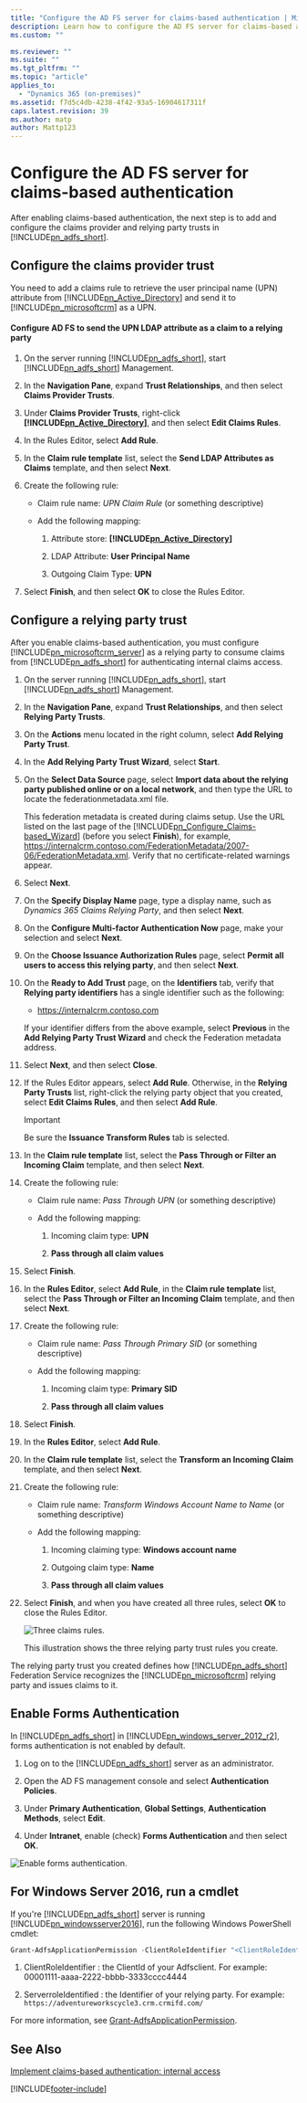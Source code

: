 ```yaml
---
title: "Configure the AD FS server for claims-based authentication | Microsoft Docs"
description: Learn how to configure the AD FS server for claims-based authentication with Dynamics 365 Customer Engagement (on-premises)
ms.custom: ""

ms.reviewer: ""
ms.suite: ""
ms.tgt_pltfrm: ""
ms.topic: "article"
applies_to: 
  - "Dynamics 365 (on-premises)"
ms.assetid: f7d5c4db-4238-4f42-93a5-16904617311f
caps.latest.revision: 39
ms.author: matp
author: Mattp123
---
```

# Configure the AD FS server for claims-based authentication



After enabling claims-based authentication, the next step is to add and configure the claims provider and relying party trusts in [!INCLUDE[pn_adfs_short](../includes/pn-adfs-short.md)].  
  
## Configure the claims provider trust  
 You need to add a claims rule to retrieve the user principal name (UPN) attribute from [!INCLUDE[pn_Active_Directory](../includes/pn-active-directory.md)] and send it to [!INCLUDE[pn_microsoftcrm](../includes/pn-microsoftcrm.md)] as a UPN.  
  
#### Configure AD FS to send the UPN LDAP attribute as a claim to a relying party  
  
1.  On the server running [!INCLUDE[pn_adfs_short](../includes/pn-adfs-short.md)], start [!INCLUDE[pn_adfs_short](../includes/pn-adfs-short.md)] Management.  
  
2.  In the **Navigation Pane**, expand **Trust Relationships**, and then select **Claims Provider Trusts**.  
  
3.  Under **Claims Provider Trusts**, right-click **[!INCLUDE[pn_Active_Directory](../includes/pn-active-directory.md)]**, and then select **Edit Claims Rules**.  
  
4.  In the Rules Editor, select **Add Rule**.  
  
5.  In the **Claim rule template** list, select the **Send LDAP Attributes as Claims** template, and then select **Next**.  
  
6.  Create the following rule:  
  
    -   Claim rule name: *UPN Claim Rule* (or something descriptive)  
  
    -   Add the following mapping:  
  
        1.  Attribute store: **[!INCLUDE[pn_Active_Directory](../includes/pn-active-directory.md)]**  
  
        2.  LDAP Attribute: **User Principal Name**  
  
        3.  Outgoing Claim Type: **UPN**  
  
7.  Select **Finish**, and then select **OK** to close the Rules Editor.  
  
## Configure a relying party trust  
 After you enable claims-based authentication, you must configure [!INCLUDE[pn_microsoftcrm_server](../includes/pn-microsoftcrm-server.md)] as a relying party to consume claims from [!INCLUDE[pn_adfs_short](../includes/pn-adfs-short.md)] for authenticating internal claims access.  
  
1.  On the server running [!INCLUDE[pn_adfs_short](../includes/pn-adfs-short.md)], start [!INCLUDE[pn_adfs_short](../includes/pn-adfs-short.md)] Management.  
  
2.  In the **Navigation Pane**, expand **Trust Relationships**, and then select **Relying Party Trusts**.  
  
3.  On the **Actions** menu located in the right column, select **Add Relying Party Trust**.  
  
4.  In the **Add Relying Party Trust Wizard**, select **Start**.  
  
5.  On the **Select Data Source** page, select **Import data about the relying party published online or on a local network**, and then type the URL to locate the federationmetadata.xml file.  
  
     This federation metadata is created during claims setup. Use the URL listed on the last page of the [!INCLUDE[pn_Configure_Claims-based_Wizard](../includes/pn-configure-claims-based-wizard.md)] (before you select **Finish**), for example, https://internalcrm.contoso.com/FederationMetadata/2007-06/FederationMetadata.xml. Verify that no certificate-related warnings appear.  
  
6.  Select **Next**.  
  
7.  On the **Specify Display Name** page, type a display name, such as *Dynamics 365 Claims Relying Party*, and then select **Next**.  
  
8.  On the **Configure Multi-factor Authentication Now** page, make your selection and select **Next**.  
  
9. On the **Choose Issuance Authorization Rules** page, select **Permit all users to access this relying party**, and then select **Next**.  
  
10. On the **Ready to Add Trust** page, on the **Identifiers** tab, verify that **Relying party identifiers** has a single identifier such as the following:  
  
    -   https://internalcrm.contoso.com  
  
     If your identifier differs from the above example, select **Previous** in the **Add Relying Party Trust Wizard** and check the Federation metadata address.  
  
11. Select **Next**, and then select **Close**.  
  
12. If the Rules Editor appears, select **Add Rule**. Otherwise, in the **Relying Party Trusts** list, right-click the relying party object that you created, select **Edit Claims Rules**, and then select **Add Rule**.  
  
    > [!IMPORTANT]
    >  Be sure the **Issuance Transform Rules** tab is selected.  
  
13. In the **Claim rule template** list, select the **Pass Through or Filter an Incoming Claim** template, and then select **Next**.  
  
14. Create the following rule:  
  
    -   Claim rule name: *Pass Through UPN* (or something descriptive)  
  
    -   Add the following mapping:  
  
        1.  Incoming claim type: **UPN**  
  
        2.  **Pass through all claim values**  
  
15. Select **Finish**.  
  
16. In the **Rules Editor**, select **Add Rule**, in the **Claim rule template** list, select the **Pass Through or Filter an Incoming Claim** template, and then select **Next**.  
  
17. Create the following rule:  
  
    -   Claim rule name: *Pass Through Primary SID* (or something descriptive)  
  
    -   Add the following mapping:  
  
        1.  Incoming claim type: **Primary SID**  
  
        2.  **Pass through all claim values**  
  
18. Select **Finish**.  
  
19. In the **Rules Editor**, select **Add Rule**.  
  
20. In the **Claim rule template** list, select the **Transform an Incoming Claim** template, and then select **Next**.  
  
21. Create the following rule:  
  
    -   Claim rule name: *Transform Windows Account Name to Name* (or something descriptive)  
  
    -   Add the following mapping:  
  
        1.  Incoming claiming type: **Windows account name**  
  
        2.  Outgoing claim type: **Name**  
  
        3.  **Pass through all claim values**  
  
22. Select **Finish**, and when you have created all three rules, select **OK** to close the Rules Editor.  
  
     ![Three claims rules.](media/crm-itpro-claimswp-3rules.PNG "Three claims rules")  
  
     This illustration shows the three relying party trust rules you create.  
  
 The relying party trust you created defines how [!INCLUDE[pn_adfs_short](../includes/pn-adfs-short.md)] Federation Service recognizes the [!INCLUDE[pn_microsoftcrm](../includes/pn-microsoftcrm.md)] relying party and issues claims to it.  
  
## Enable Forms Authentication  
 In [!INCLUDE[pn_adfs_short](../includes/pn-adfs-short.md)] in [!INCLUDE[pn_windows_server_2012_r2](../includes/pn-windows-server-2012-r2.md)], forms authentication is not enabled by default.  
  
1.  Log on to the [!INCLUDE[pn_adfs_short](../includes/pn-adfs-short.md)] server as an administrator.  
  
2.  Open the AD FS management console and select **Authentication Policies**.  
  
3.  Under **Primary Authentication**, **Global Settings**, **Authentication Methods**, select **Edit**.  
  
4.  Under **Intranet**, enable (check) **Forms Authentication** and then select **OK**.  
  
 ![Enable forms authentication.](media/crm-itpro-claimswp-formsauth.PNG "Enable forms authentication")  
  
## For Windows Server 2016, run a cmdlet  
 If you're [!INCLUDE[pn_adfs_short](../includes/pn-adfs-short.md)] server is running [!INCLUDE[pn_windowsserver2016](../includes/pn-windowsserver2016.md)], run the following Windows PowerShell cmdlet:  
  
```powershell  
Grant-AdfsApplicationPermission -ClientRoleIdentifier "<ClientRoleIdentifier>" -ServerRoleIdentifier <ServerroleIdentified>  
```  
  
1.  ClientRoleIdentifier :  the ClientId of your Adfsclient. For example: 00001111-aaaa-2222-bbbb-3333cccc4444  
  
2.  ServerroleIdentified :  the Identifier of your relying party. For example: `https://adventureworkscycle3.crm.crmifd.com/`  
  
 For more information, see [Grant-AdfsApplicationPermission](/powershell/module/adfs/grant-adfsapplicationpermission).  
  
## See Also  
 [Implement claims-based authentication: internal access](implement-claims-based-authentication-internal-access.md)



[!INCLUDE[footer-include](../../../includes/footer-banner.md)]
